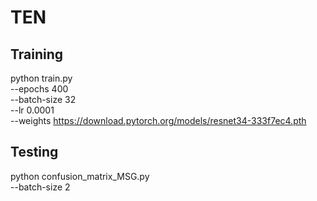 # TEN
## Training
python train.py  
--epochs 400  
--batch-size 32  
--lr 0.0001  
--weights https://download.pytorch.org/models/resnet34-333f7ec4.pth

## Testing
python confusion_matrix_MSG.py  
--batch-size 2
